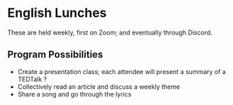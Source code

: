 # English Lunches

These are held weekly, first on Zoom; and eventually through Discord.

## Program Possibilities
- Create a presentation class; each attendee will present a summary of a TEDTalk ?
- Collectively read an article and discuss a weekly theme
- Share a song and go through the lyrics